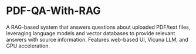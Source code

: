 # PDF-QA-With-RAG
A RAG-based system that answers questions about uploaded PDF/text files, leveraging language models and vector databases to provide relevant answers with source information. Features web-based UI, Vicuna LLM, and GPU acceleration.
